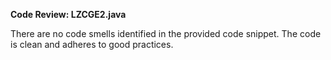 **Code Review: LZCGE2.java**

There are no code smells identified in the provided code snippet. The code is clean and adheres to good practices.